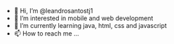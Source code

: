 - 👋 Hi, I’m @leandrosantostj1
- 👀 I’m interested in mobile and web development
- 🌱 I’m currently learning java, html, css and javascript<!-- - 💞️ I’m looking to collaborate on ... -->
- 📫 How to reach me ...

<!---
leandrosantostj1/leandrosantostj1 is a ✨ special ✨ repository because its `README.md` (this file) appears on your GitHub profile.
You can click the Preview link to take a look at your changes.
--->
